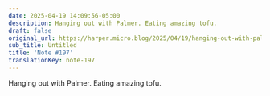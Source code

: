 ```yaml
---
date: 2025-04-19 14:09:56-05:00
description: Hanging out with Palmer. Eating amazing tofu.
draft: false
original_url: https://harper.micro.blog/2025/04/19/hanging-out-with-palmer-eating.html
sub_title: Untitled
title: 'Note #197'
translationKey: note-197
---
```


Hanging out with Palmer. Eating amazing tofu.